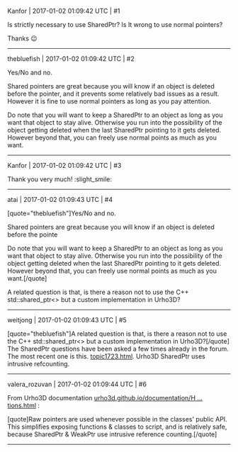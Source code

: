 Kanfor | 2017-01-02 01:09:42 UTC | #1

Is strictly necessary to use SharedPtr?
Is It wrong to use normal pointers?

Thanks  :wink:

-------------------------

thebluefish | 2017-01-02 01:09:42 UTC | #2

Yes/No and no.

Shared pointers are great because you will know if an object is deleted before the pointer, and it prevents some relatively bad issues as a result. However it is fine to use normal pointers as long as you pay attention.

Do note that you will want to keep a SharedPtr to an object as long as you want that object to stay alive. Otherwise you run into the possibility of the object getting deleted when the last SharedPtr pointing to it gets deleted. However beyond that, you can freely use normal points as much as you want.

-------------------------

Kanfor | 2017-01-02 01:09:42 UTC | #3

Thank you very much!  :slight_smile:

-------------------------

atai | 2017-01-02 01:09:43 UTC | #4

[quote="thebluefish"]Yes/No and no.

Shared pointers are great because you will know if an object is deleted before the pointe

Do note that you will want to keep a SharedPtr to an object as long as you want that object to stay alive. Otherwise you run into the possibility of the object getting deleted when the last SharedPtr pointing to it gets deleted. However beyond that, you can freely use normal points as much as you want.[/quote]

A related question is that, is there a reason not to use the C++ std::shared_ptr<> but a custom implementation in Urho3D?

-------------------------

weitjong | 2017-01-02 01:09:43 UTC | #5

[quote="thebluefish"]A related question is that, is there a reason not to use the C++ std::shared_ptr<> but a custom implementation in Urho3D?[/quote]
The SharedPtr questions have been asked a few times already in the forum. The most recent one is this. [topic1723.html](http://discourse.urho3d.io/t/solved-sharedptr-in-samples/1658/1). Urho3D SharedPtr uses intrusive refcounting.

-------------------------

valera_rozuvan | 2017-01-02 01:09:44 UTC | #6

From Urho3D documentation [urho3d.github.io/documentation/H ... tions.html](http://urho3d.github.io/documentation/HEAD/_conventions.html) :

[quote]Raw pointers are used whenever possible in the classes' public API. This simplifies exposing functions & classes to script, and is relatively safe, because SharedPtr & WeakPtr use intrusive reference counting.[/quote]

-------------------------

